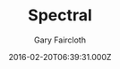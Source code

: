 ---
title: Spectral
github: https://github.com/arkadianriver/spectral
demo: https://arkadianriver.github.io/spectral/
author: Gary Faircloth
thumbnail: themes/arkadianriver-spectral.jpg
ssg:
  - Jekyll
cms:
  - Markdown
date: 2016-02-20T06:39:31.000Z
description: >-
  A jekyll theme for the spectral template by html5up.net (@ajlkn). Demo:
  https://arkadianriver.github.io/spectral. How to jekyll:
  https://jekyllrb.com/docs/home/. If you intend to use this theme as a blog
  site with more than a few pages, have a look at my fork at
  https://github.com/arkadianriver/arkadianriver.com
draft: false
publish_date: '2016-02-20T06:39:31Z'
update_date: '2017-06-26T23:35:35Z'
github_star: 379
github_fork: 391
---